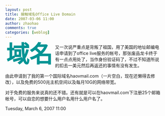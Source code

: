 ```yaml
---
layout: post
title: 接触域名Office Live Domain
date: 2007-03-06 11:00
author: zhaohao
comments: true
categories: [weblog]
---
```

<span style="float: left;color: #059494;font-size: 75px;line-height: 60px;padding-top: 4px;padding-right: 8px;padding-left: 3px;"><b>域名</b></span>又一次说严重点是背叛了祖国，用了美国的地址邮编电话申请到了office live服务的帐号，那张废品龙卡终于有一点点用处了，当作身份验证码了，不过不知道所说的扣去一美元然后再返还的事情有没有发生。

由此申请到了我的第一个国际域名haovmail.com（一片空白，现在还懒得去修改），以及免费的500兆主机空间以及每月10G的网络带宽。

对于免费的服务来说真的还不错。还有就是可以在haovmail.com下注册25个邮箱帐号，可以自恋的想要什么用户名用什么用户名了。

Tuesday, March 6, 2007 11:00
